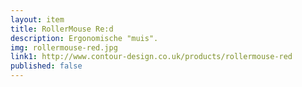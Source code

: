 ```yaml
--- 
layout: item
title: RollerMouse Re:d
description: Ergonomische "muis".
img: rollermouse-red.jpg
link1: http://www.contour-design.co.uk/products/rollermouse-red
published: false
---
```

